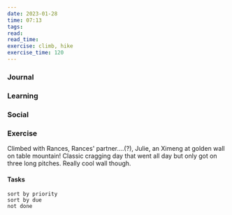 ```yaml
---
date: 2023-01-28
time: 07:13
tags: 
read:
read_time:
exercise: climb, hike
exercise_time: 120
---
```


### Journal

### Learning

### Social

### Exercise
Climbed with Rances, Rances' partner....(?),  Julie, an Ximeng at golden wall on table mountain! Classic cragging day that went all day but only got on three long pitches. Really cool wall though.

#### Tasks












```tasks
sort by priority
sort by due
not done
```